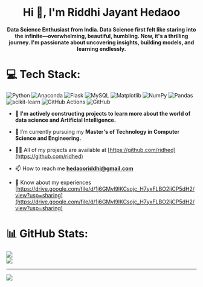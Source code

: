 <h1 align="center">Hi 👋, I'm Riddhi Jayant Hedaoo</h1>
<h4 align="center">Data Science Enthusiast from India. Data Science first felt like staring into the infinite—overwhelming, beautiful, humbling. Now, it's a thrilling journey. I'm passionate about uncovering insights, building models, and learning endlessly.</h4>

# 💻 Tech Stack:
![Python](https://img.shields.io/badge/python-3670A0?style=plastic&logo=python&logoColor=ffdd54) ![Anaconda](https://img.shields.io/badge/Anaconda-%2344A833.svg?style=plastic&logo=anaconda&logoColor=white) ![Flask](https://img.shields.io/badge/flask-%23000.svg?style=plastic&logo=flask&logoColor=white) ![MySQL](https://img.shields.io/badge/mysql-4479A1.svg?style=plastic&logo=mysql&logoColor=white) ![Matplotlib](https://img.shields.io/badge/Matplotlib-%23ffffff.svg?style=plastic&logo=Matplotlib&logoColor=black) ![NumPy](https://img.shields.io/badge/numpy-%23013243.svg?style=plastic&logo=numpy&logoColor=white) ![Pandas](https://img.shields.io/badge/pandas-%23150458.svg?style=plastic&logo=pandas&logoColor=white) ![scikit-learn](https://img.shields.io/badge/scikit--learn-%23F7931E.svg?style=plastic&logo=scikit-learn&logoColor=white) ![GitHub Actions](https://img.shields.io/badge/github%20actions-%232671E5.svg?style=plastic&logo=githubactions&logoColor=white) ![GitHub](https://img.shields.io/badge/github-%23121011.svg?style=plastic&logo=github&logoColor=white)

- 🔭 **I'm actively constructing projects to learn more about the world of data science and Artificial Intelligence.**

- 🌱 I’m currently pursuing my **Master's of Technology in Computer Science and Engineering.**

- 👨‍💻 All of my projects are available at [https://github.com/ridhed](https://github.com/ridhed)

- 📫 How to reach me **hedaooriddhi@gmail.com**

- 📄 Know about my experiences [https://drive.google.com/file/d/1j6GMvl9lKCsojc_H7yxFLBO2ljCP5dH2/view?usp=sharing](https://drive.google.com/file/d/1j6GMvl9lKCsojc_H7yxFLBO2ljCP5dH2/view?usp=sharing)


# 📊 GitHub Stats:
![](https://nirzak-streak-stats.vercel.app/?user=ridhed&theme=dark&hide_border=false)<br/>
![](https://github-readme-stats.vercel.app/api/top-langs/?username=ridhed&theme=dark&hide_border=false&include_all_commits=false&count_private=false&layout=compact)

---
[![](https://visitcount.itsvg.in/api?id=ridhed&icon=0&color=0)](https://visitcount.itsvg.in)

<!-- Proudly created with GPRM ( https://gprm.itsvg.in ) -->
